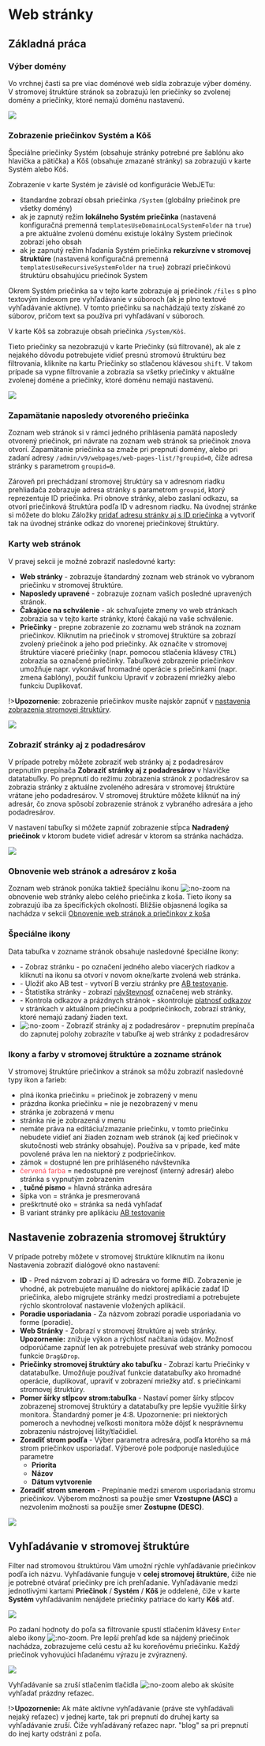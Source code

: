 # Web stránky

## Základná práca

### Výber domény

Vo vrchnej časti sa pre viac doménové web sídla zobrazuje výber domény. V stromovej štruktúre stránok sa zobrazujú len priečinky so zvolenej domény a priečinky, ktoré nemajú doménu nastavenú.

![](domain-select.png)

### Zobrazenie priečinkov Systém a Kôš

Špeciálne priečinky Systém (obsahuje stránky potrebné pre šablónu ako hlavička a pätička) a Kôš (obsahuje zmazané stránky) sa zobrazujú v karte Systém alebo Kôš.

Zobrazenie v karte Systém je závislé od konfigurácie WebJETu:

- štandardne zobrazí obsah priečinka ```/System``` (globálny priečinok pre všetky domény)
- ak je zapnutý režim **lokálneho Systém priečinka** (nastavená konfiguračná premenná ```templatesUseDomainLocalSystemFolder``` na ```true```) a pre aktuálne zvolenú doménu existuje lokálny System priečinok zobrazí jeho obsah
- ak je zapnutý režim hľadania Systém priečinka **rekurzívne v stromovej štruktúre** (nastavená konfiguračná premenná ```templatesUseRecursiveSystemFolder``` na ```true```) zobrazí priečinkovú štruktúru obsahujúcu priečinok System

Okrem Systém priečinka sa v tejto karte zobrazuje aj priečinok `/files` s plno textovým indexom pre vyhľadávanie v súboroch (ak je plno textové vyhľadávanie aktívne). V tomto priečinku sa nachádzajú texty získané zo súborov, pričom text sa používa pri vyhľadávaní v súboroch.

V karte Kôš sa zobrazuje obsah priečinka ```/System/Kôš```.

Tieto priečinky sa nezobrazujú v karte Priečinky (sú filtrované), ak ale z nejakého dôvodu potrebujete vidieť presnú stromovú štruktúru bez filtrovania, kliknite na kartu Priečinky so stlačenou klávesou `shift`. V takom prípade sa vypne filtrovanie a zobrazia sa všetky priečinky v aktuálne zvolenej doméne a priečinky, ktoré doménu nemajú nastavenú.

![](system-folder.png)

### Zapamätanie naposledy otvoreného priečinka

Zoznam web stránok si v rámci jedného prihlásenia pamätá naposledy otvorený priečinok, pri návrate na zoznam web stránok sa priečinok znova otvorí. Zapamätanie priečinka sa zmaže pri prepnutí domény, alebo pri zadaní adresy ```/admin/v9/webpages/web-pages-list/?groupid=0```, čiže adresa stránky s parametrom ```groupid=0```.

Zároveň pri prechádzaní stromovej štruktúry sa v adresnom riadku prehliadača zobrazuje adresa stránky s parametrom ```groupid```, ktorý reprezentuje ID priečinka. Pri obnove stránky, alebo zaslaní odkazu, sa otvorí priečinková štruktúra podľa ID v adresnom riadku. Na úvodnej stránke si môžete do bloku Záložky [pridať adresu stránky aj s ID priečinka](https://youtu.be/G5Ts04jSMX8) a vytvoriť tak na úvodnej stránke odkaz do vnorenej priečinkovej štruktúry.

### Karty web stránok

V pravej sekcii je možné zobraziť nasledovné karty:

- **Web stránky** - zobrazuje štandardný zoznam web stránok vo vybranom priečinku v stromovej štruktúre.
- **Naposledy upravené** - zobrazuje zoznam vašich posledné upravených stránok.
- **Čakajúce na schválenie** - ak schvaľujete zmeny vo web stránkach zobrazia sa v tejto karte stránky, ktoré čakajú na vaše schválenie.
- **Priečinky** - prepne zobrazenie zo zoznamu web stránok na zoznam priečinkov. Kliknutím na priečinok v stromovej štruktúre sa zobrazí zvolený priečinok a jeho pod priečinky. Ak označíte v stromovej štruktúre viaceré priečinky (napr. pomocou stlačenia klávesy ```CTRL```) zobrazia sa označené priečinky. Tabuľkové zobrazenie priečinkov umožňuje napr. vykonávať hromadné operácie s priečinkami (napr. zmena šablóny), použiť funkciu Upraviť v zobrazení mriežky alebo funkciu Duplikovať.

!>**Upozornenie**: zobrazenie priečinkov musíte najskôr zapnúť v [nastavenia zobrazenia stromovej štruktúry](#nastavenie-zobrazenia-stromovej-štruktúry).

![](../../_media/changelog/2021q1/2021-13-awaiting-approve.png)

### Zobraziť stránky aj z podadresárov

V prípade potreby môžete zobraziť web stránky aj z podadresárov prepnutím prepínača **Zobraziť stránky aj z podadresárov** v hlavičke datatabuľky. Po prepnutí do režimu zobrazenia stránok z podadresárov sa zobrazia stránky z aktuálne zvoleného adresára v stromovej štruktúre vrátane jeho podadresárov. V stromovej štruktúre môžete kliknúť na iný adresár, čo znova spôsobí zobrazenie stránok z vybraného adresára a jeho podadresárov.

V nastavení tabuľky si môžete zapnúť zobrazenie stĺpca **Nadradený priečinok** v ktorom budete vidieť adresár v ktorom sa stránka nachádza.

![](recursive-list.png)

### Obnovenie web stránok a adresárov z koša

Zoznam web stránok ponúka taktiež špeciálnu ikonu ![](recover-button.png ":no-zoom") na obnovenie web stránky alebo celého priečinka z koša. Tieto ikony sa zobrazujú iba za špecifických okolností. Bližšie objasnená logika sa nachádza v sekcii [Obnovenie web stránok a priečinkov z koša](./recover.md)

### Špeciálne ikony

Data tabuľka v zozname stránok obsahuje nasledovné špeciálne ikony:

- <i class="ti ti-eye fa-btn" role="presentation"></i> - Zobraz stránku - po označení jedného alebo viacerých riadkov a kliknutí na ikonu sa otvorí v novom okne/karte zvolená web stránka.
- <i class="ti ti-a-b fa-btn" role="presentation"></i> - Uložiť ako AB test - vytvorí B verziu stránky pre [AB testovanie](../apps/abtesting/README.md).
- <i class="ti ti-chart-line fa-btn" role="presentation"></i> - Štatistika stránky - zobrazí [návštevnosť](../apps/stat/README.md) označenej web stránky.
- <i class="ti ti-link-off fa-btn" role="presentation"></i> - Kontrola odkazov a prázdnych stránok - skontroluje [platnosť odkazov](linkcheck.md) v stránkach v aktuálnom priečinku a podpriečinkoch, zobrazí stránky, ktoré nemajú zadaný žiaden text.
- ![](icon-recursive.png ":no-zoom") - Zobraziť stránky aj z podadresárov - prepnutím prepínača do zapnutej polohy zobrazíte v tabuľke aj web stránky z podadresárov

### Ikony a farby v stromovej štruktúre a zozname stránok

V stromovej štruktúre priečinkov a stránok sa môžu zobraziť nasledovné typy ikon a farieb:

- <i class="ti ti-folder-filled" role="presentation"></i> plná ikonka priečinku = priečinok je zobrazený v menu
- <i class="ti ti-folder" role="presentation"></i> prázdna ikonka priečinku = nie je nezobrazený v menu
- <i class="ti ti-map-pin" role="presentation"></i> stránka je zobrazená v menu
- <i class="ti ti-map-pin-off" role="presentation"></i> stránka nie je zobrazená v menu
- <i class="ti ti-folder-x" role="presentation"></i> nemáte práva na editáciu/zmazanie priečinku, v tomto priečinku nebudete vidieť ani žiaden zoznam web stránok (aj keď priečinok v skutočnosti web stránky obsahuje). Používa sa v prípade, keď máte povolené práva len na niektorý z podpriečinkov.
- <i class="ti ti-lock" role="presentation"></i> zámok = dostupné len pre prihláseného návštevníka
- <span style="color: #FF4B58">červená farba</span> = nedostupné pre verejnosť (interný adresár) alebo stránka s vypnutým zobrazením
- <i class="ti ti-star"></i>, **tučné písmo** = hlavná stránka adresára
- <i class="ti ti-external-link"></i> šípka von = stránka je presmerovaná
- <i class="ti ti-eye-off"></i> preškrtnuté oko = stránka sa nedá vyhľadať
- <i class="ti ti-a-b"></i> B variant stránky pre aplikáciu [AB testovanie](../apps/abtesting/README.md)

## Nastavenie zobrazenia stromovej štruktúry

V prípade potreby môžete v stromovej štruktúre kliknutím na ikonu <i class="ti ti-adjustments-horizontal"></i> Nastavenia zobraziť dialógové okno nastavení:

- **ID** - Pred názvom zobrazí aj ID adresára vo forme #ID. Zobrazenie je vhodné, ak potrebujete manuálne do niektorej aplikácie zadať ID priečinka, alebo migrujete stránky medzi prostrediami a potrebujete rýchlo skontrolovať nastavenie vložených aplikácií.
- **Poradie usporiadania** - Za názvom zobrazí poradie usporiadania vo forme (poradie).
- **Web Stránky** - Zobrazí v stromovej štruktúre aj web stránky. **Upozornenie:** znižuje výkon a rýchlosť načítania údajov. Možnosť odporúčame zapnúť len ak potrebujete presúvať web stránky pomocou funkcie ```Drag&Drop```.
- **Priečinky stromovej štruktúry ako tabuľku** - Zobrazí kartu Priečinky v datatabuľke. Umožňuje používať funkcie datatabuľky ako hromadné operácie, duplikovať, upraviť v zobrazení mriežky atď. s priečinkami stromovej štruktúry.
- **Pomer šírky stĺpcov strom:tabuľka** - Nastaví pomer šírky stĺpcov zobrazenej stromovej štruktúry a datatabuľky pre lepšie využitie šírky monitora. Štandardný pomer je 4:8. Upozornenie: pri niektorých pomeroch a nevhodnej veľkosti monitora môže dôjsť k nesprávnemu zobrazeniu nástrojovej lišty/tlačidiel.
- **Zoradiť strom podľa** - Výber parametra adresára, podľa ktorého sa má strom priečinkov usporiadať. Výberové pole podporuje nasledujúce parametre
  - **Priorita**
  - **Názov**
  - **Dátum vytvorenie**
- **Zoradiť strom smerom** - Prepínanie medzi smerom usporiadania stromu priečinkov. Výberom možnosti sa použije smer **Vzostupne (ASC)** a nezvolením možnosti sa použije smer **Zostupne (DESC)**.

![](jstree-settings.png)

## Vyhľadávanie v stromovej štruktúre

Filter nad stromovou štruktúrou Vám umožní rýchle vyhľadávanie priečinkov podľa ich názvu. Vyhľadávanie funguje v **celej stromovej štruktúre**, čiže nie je potrebné otvárať priečinky pre ich prehľadanie. Vyhľadávanie medzi jednotlivými kartami **Priečinok** / **Systém** / **Kôš** je oddelené, čiže v karte **Systém** vyhľadávaním nenájdete priečinky patriace do karty **Kôš** atď.

![](jstree-search-form.png)

Po zadaní hodnoty do poľa sa filtrovanie spustí stlačením klávesy `Enter` alebo ikony ![](jstree-search-button.png ":no-zoom"). Pre lepší prehľad kde sa nájdený priečinok nachádza, zobrazujeme celú cestu až ku koreňovému priečinku. Každý priečinok vyhovujúci hľadanému výrazu je zvýraznený.

![](jstree-search-result.png)

Vyhľadávanie sa zruší stlačením tlačidla ![](jstree-search-cancel-button.png ":no-zoom") alebo ak skúsite vyhľadať prázdny reťazec.

!>**Upozornenie:** Ak máte aktívne vyhľadávanie (práve ste vyhľadávali nejaký reťazec) v jednej karte, tak pri prepnutí do druhej karty sa vyhľadávanie zruší. Čiže vyhľadávaný reťazec napr. "blog" sa pri prepnutí do inej karty odstráni z poľa.
